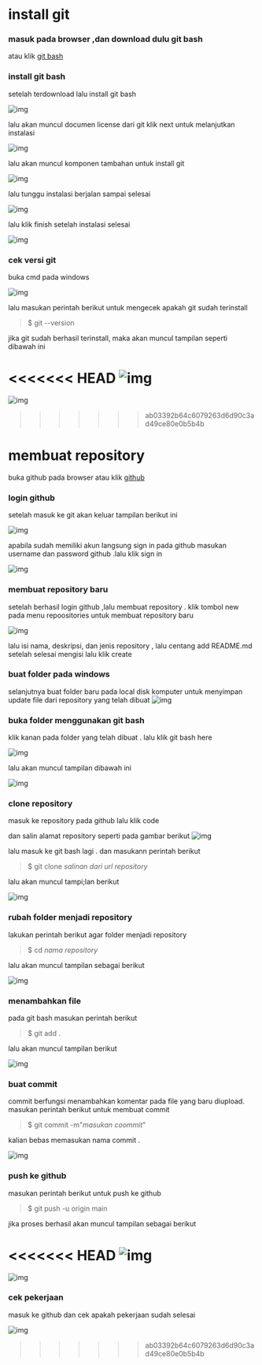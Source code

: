 # install git 
### masuk pada browser ,dan download dulu git bash
atau klik [git bash](git-scm.com)

### install git bash 
setelah terdownload lalu install git bash

![img](/screenshot/Picture2.png)

lalu akan muncul documen license dari git
klik next untuk melanjutkan instalasi

![img](screenshot/Picture3.png)

lalu akan muncul komponen tambahan untuk install git

![img](screenshot/Picture4.png)


lalu tunggu instalasi berjalan sampai selesai

![img](screenshot/Screenshot_188.png)

lalu klik finish setelah instalasi selesai

![img](screenshot/Picture6.png)

### cek versi git
buka cmd pada windows

![img](screenshot/Picture7.png)

lalu masukan perintah berikut untuk mengecek apakah git sudah terinstall


> $ git --version

jika git sudah berhasil terinstall, maka akan muncul tampilan seperti dibawah ini

<<<<<<< HEAD
![img](screenshot/Pictures8.png)
=======
![img](screenshot/Picture8.png)
>>>>>>> ab03392b64c6079263d6d90c3ad49ce80e0b5b4b

# membuat repository

buka github pada browser 
atau klik [github](http://github.com)

### login github
setelah masuk ke git akan keluar tampilan berikut ini

![img](screenshot/Picture11.png)

apabila sudah memiliki akun langsung sign in pada github
masukan username dan password github .lalu klik sign in

![img](screenshot/Picture12.png)


### membuat repository baru

setelah berhasil login github ,lalu membuat repository .
klik tombol new pada menu repoositories untuk membuat repository baru

![img](screenshot/Picture13.png)

lalu isi nama, deskripsi, dan jenis repository , 
lalu centang add README.md
setelah selesai mengisi lalu klik create

### buat folder pada windows

selanjutnya buat folder baru pada local disk komputer untuk menyimpan update file dari repository yang telah dibuat
![img](screenshot/Picture1.png)

### buka folder menggunakan git bash

klik kanan pada folder yang telah dibuat .
lalu klik git bash here

![img](screenshot/Picture9.png)
 
lalu akan muncul tampilan dibawah ini

![img](screenshot/Picture10.png)

### clone repository 

masuk ke repository pada github
lalu klik code

dan salin alamat repository seperti pada gambar berikut
![img](screenshot/Picture14.png)

lalu masuk ke git bash lagi .
dan masukann perintah berikut

> $ git clone *salinan dari url repository*

lalu akan muncul tampi;lan berikut

![img](screenshot/Picture15.png)

### rubah folder menjadi repository

lakukan perintah berikut agar folder menjadi repository

> $ cd *nama repository*

lalu akan muncul tampilan sebagai berikut

![img](screenshot/Picture16.png)

### menambahkan file

pada git bash masukan perintah berikut

> $ git add .

lalu akan muncul tampilan berikut

![img](screenshot/Picture20.png)

### buat commit

commit berfungsi menambahkan komentar pada file yang baru diupload.
masukan perintah berikut untuk membuat commit

> $ git commit -m"*masukan coommit*"

kalian bebas memasukan nama commit .

![img](screenshot/Picture21.png)

### push ke github

masukan perintah berikut untuk push ke github

> $ git push -u origin main

jika proses berhasil akan muncul tampilan sebagai berikut

<<<<<<< HEAD
![img](screenshot/Picture22.png)
=======
![img](screenshot/Picture22.png)

### cek pekerjaan
masuk ke github dan cek apakah pekerjaan sudah selesai

![img](screenshot/Picture23.png)
>>>>>>> ab03392b64c6079263d6d90c3ad49ce80e0b5b4b
